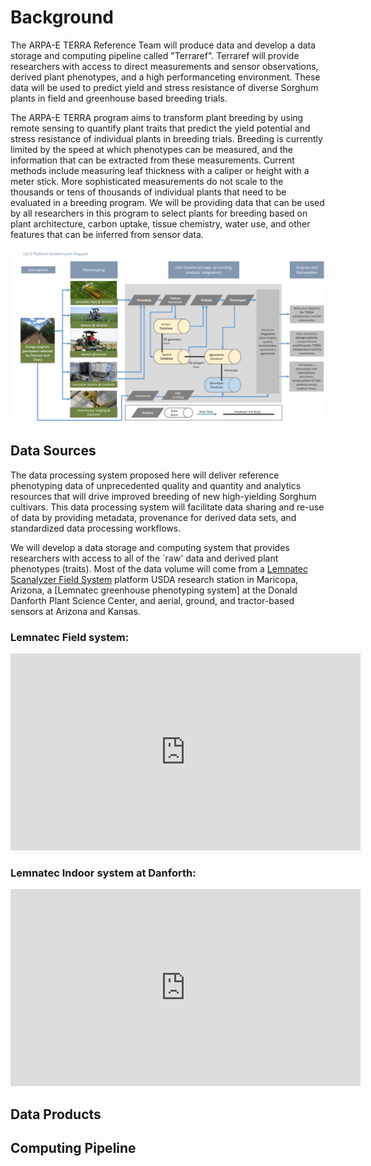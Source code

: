 # Background

The ARPA-E TERRA Reference Team will produce data and develop a data storage and computing pipeline called "Terraref". 
Terraref will provide researchers with access to direct measurements and sensor observations, derived plant phenotypes, and a high performanceting environment. 
These data will be used to predict yield and stress resistance of diverse Sorghum plants in field and greenhouse based breeding trials.

The ARPA-E TERRA program aims to transform plant breeding by using remote sensing to quantify plant traits that predict the yield potential and stress resistance of individual plants in breeding trials. Breeding is currently limited by the speed at which phenotypes can be measured, and the information that can be extracted from these measurements. Current methods include measuring leaf thickness with a caliper or height with a meter stick. More sophisticated measurements do not scale to the thousands or tens of thousands of individual plants that need to be evaluated in a breeding program. We will be providing data that can be used by all researchers in this program to select plants for breeding based on plant architecture, carbon uptake, tissue chemistry, water use, and other features that can be inferred from sensor data.  

![](Cat5_system_level_diagram.png)

## Data Sources

The data processing system proposed here will deliver reference phenotyping data of unprecedented quality and quantity and analytics resources that will drive improved breeding of new high-yielding Sorghum cultivars. This data processing system will facilitate data sharing and re-use of data by providing metadata, provenance for derived data sets, and standardized data processing workflows.


We will develop a data storage and computing system that provides researchers with access to all of the `raw' data and derived plant phenotypes (traits). Most of the data volume will come from a [Lemnatec Scanalyzer Field System](http://www.lemnatec.com/products/hardware-solutions/scanalyzer-field/) platform  USDA research station in Maricopa, Arizona, a [Lemnatec greenhouse phenotyping system] at the Donald Danforth Plant Science Center,  and aerial, ground, and tractor-based sensors at Arizona and Kansas.

### Lemnatec Field system:

<iframe width="560" height="315" src="https://www.youtube.com/embed/ZjWxqqRynJg?rel=0&amp;showinfo=0" frameborder="0" allowfullscreen></iframe>


### Lemnatec Indoor system at Danforth:

<iframe width="560" height="315" src="https://www.youtube.com/embed/QCgLuIqiC9E?rel=0&amp;showinfo=0" frameborder="0" allowfullscreen></iframe>

## Data Products



## Computing Pipeline
